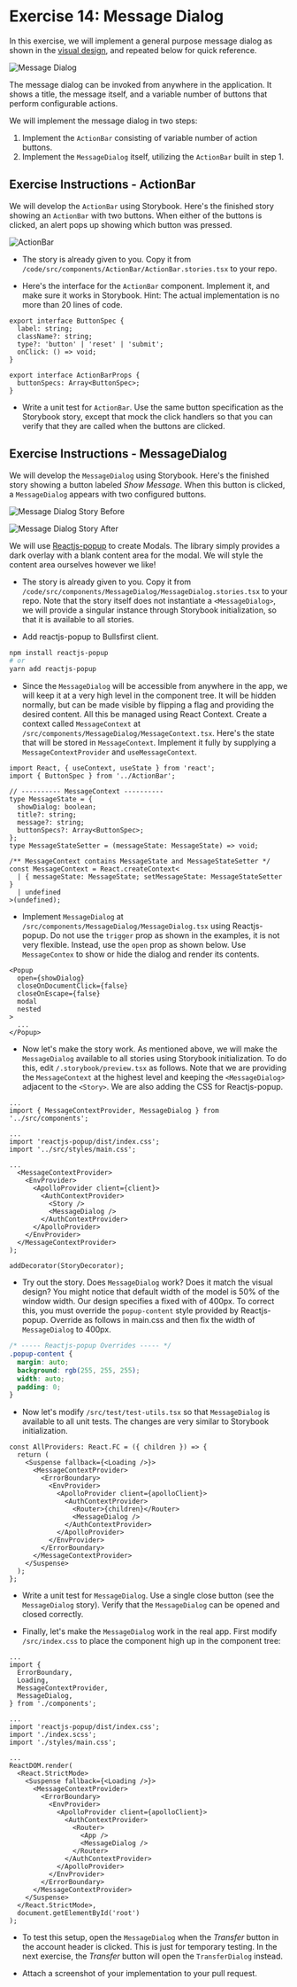 # Exercise 14: Message Dialog

In this exercise, we will implement a general purpose message dialog as shown in
the
[visual design](https://www.figma.com/file/UdOTt1Z2fTnm0Cbi0FA1We/Bullsfirst),
and repeated below for quick reference.

![Message Dialog](../visual-design/message-dialog.png)

The message dialog can be invoked from anywhere in the application. It shows a
title, the message itself, and a variable number of buttons that perform
configurable actions.

We will implement the message dialog in two steps:

1. Implement the `ActionBar` consisting of variable number of action buttons.
2. Implement the `MessageDialog` itself, utilizing the `ActionBar` built in
   step 1.

## Exercise Instructions - ActionBar

We will develop the `ActionBar` using Storybook. Here's the finished story
showing an `ActionBar` with two buttons. When either of the buttons is clicked,
an alert pops up showing which button was pressed.

![ActionBar](../visual-design/action-bar-story.png)

- The story is already given to you. Copy it from
  `/code/src/components/ActionBar/ActionBar.stories.tsx` to your repo.

- Here's the interface for the `ActionBar` component. Implement it, and make
  sure it works in Storybook. Hint: The actual implementation is no more than 20
  lines of code.

```tsx
export interface ButtonSpec {
  label: string;
  className?: string;
  type?: 'button' | 'reset' | 'submit';
  onClick: () => void;
}

export interface ActionBarProps {
  buttonSpecs: Array<ButtonSpec>;
}
```

- Write a unit test for `ActionBar`. Use the same button specification as the
  Storybook story, except that mock the click handlers so that you can verify
  that they are called when the buttons are clicked.

## Exercise Instructions - MessageDialog

We will develop the `MessageDialog` using Storybook. Here's the finished story
showing a button labeled _Show Message_. When this button is clicked, a
`MessageDialog` appears with two configured buttons.

![Message Dialog Story Before](../visual-design/message-dialog-story-before.png)

![Message Dialog Story After](../visual-design/message-dialog-story-after.png)

We will use [Reactjs-popup](https://react-popup.elazizi.com/) to create Modals.
The library simply provides a dark overlay with a blank content area for the
modal. We will style the content area ourselves however we like!

- The story is already given to you. Copy it from
  `/code/src/components/MessageDialog/MessageDialog.stories.tsx` to your repo.
  Note that the story itself does not instantiate a `<MessageDialog>`, we will
  provide a singular instance through Storybook initialization, so that it is
  available to all stories.

- Add reactjs-popup to Bullsfirst client.

```sh
npm install reactjs-popup
# or
yarn add reactjs-popup
```

- Since the `MessageDialog` will be accessible from anywhere in the app, we will
  keep it at a very high level in the component tree. It will be hidden
  normally, but can be made visible by flipping a flag and providing the desired
  content. All this be managed using React Context. Create a context called
  `MessageContext` at `/src/components/MessageDialog/MessageContext.tsx`. Here's
  the state that will be stored in `MessageContext`. Implement it fully by
  supplying a `MessageContextProvider` and `useMessageContext`.

```tsx
import React, { useContext, useState } from 'react';
import { ButtonSpec } from '../ActionBar';

// ---------- MessageContext ----------
type MessageState = {
  showDialog: boolean;
  title?: string;
  message?: string;
  buttonSpecs?: Array<ButtonSpec>;
};
type MessageStateSetter = (messageState: MessageState) => void;

/** MessageContext contains MessageState and MessageStateSetter */
const MessageContext = React.createContext<
  | { messageState: MessageState; setMessageState: MessageStateSetter }
  | undefined
>(undefined);
```

- Implement `MessageDialog` at `/src/components/MessageDialog/MessageDialog.tsx`
  using Reactjs-popup. Do not use the `trigger` prop as shown in the examples,
  it is not very flexible. Instead, use the `open` prop as shown below. Use
  `MessageContex` to show or hide the dialog and render its contents.

```tsx
<Popup
  open={showDialog}
  closeOnDocumentClick={false}
  closeOnEscape={false}
  modal
  nested
>
  ...
</Popup>
```

- Now let's make the story work. As mentioned above, we will make the
  `MessageDialog` available to all stories using Storybook initialization. To do
  this, edit `/.storybook/preview.tsx` as follows. Note that we are providing
  the `MessageContext` at the highest level and keeping the `<MessageDialog>`
  adjacent to the `<Story>`. We are also adding the CSS for Reactjs-popup.

```tsx
...
import { MessageContextProvider, MessageDialog } from '../src/components';

...
import 'reactjs-popup/dist/index.css';
import '../src/styles/main.css';

...
  <MessageContextProvider>
    <EnvProvider>
      <ApolloProvider client={client}>
        <AuthContextProvider>
          <Story />
          <MessageDialog />
        </AuthContextProvider>
      </ApolloProvider>
    </EnvProvider>
  </MessageContextProvider>
);

addDecorator(StoryDecorator);
```

- Try out the story. Does `MessageDialog` work? Does it match the visual design?
  You might notice that default width of the model is 50% of the window width.
  Our design specifies a fixed with of 400px. To correct this, you must override
  the `popup-content` style provided by Reactjs-popup. Override as follows in
  main.css and then fix the width of `MessageDialog` to 400px.

```css
/* ----- Reactjs-popup Overrides ----- */
.popup-content {
  margin: auto;
  background: rgb(255, 255, 255);
  width: auto;
  padding: 0;
}
```

- Now let's modify `/src/test/test-utils.tsx` so that `MessageDialog` is
  available to all unit tests. The changes are very similar to Storybook
  initialization.

```tsx
const AllProviders: React.FC = ({ children }) => {
  return (
    <Suspense fallback={<Loading />}>
      <MessageContextProvider>
        <ErrorBoundary>
          <EnvProvider>
            <ApolloProvider client={apolloClient}>
              <AuthContextProvider>
                <Router>{children}</Router>
                <MessageDialog />
              </AuthContextProvider>
            </ApolloProvider>
          </EnvProvider>
        </ErrorBoundary>
      </MessageContextProvider>
    </Suspense>
  );
};
```

- Write a unit test for `MessageDialog`. Use a single close button (see the
  `MessageDialog` story). Verify that the `MessageDialog` can be opened and
  closed correctly.

- Finally, let's make the `MessageDialog` work in the real app. First modify
  `/src/index.css` to place the component high up in the component tree:

```tsx
...
import {
  ErrorBoundary,
  Loading,
  MessageContextProvider,
  MessageDialog,
} from './components';

...
import 'reactjs-popup/dist/index.css';
import './index.scss';
import './styles/main.css';

...
ReactDOM.render(
  <React.StrictMode>
    <Suspense fallback={<Loading />}>
      <MessageContextProvider>
        <ErrorBoundary>
          <EnvProvider>
            <ApolloProvider client={apolloClient}>
              <AuthContextProvider>
                <Router>
                  <App />
                  <MessageDialog />
                </Router>
              </AuthContextProvider>
            </ApolloProvider>
          </EnvProvider>
        </ErrorBoundary>
      </MessageContextProvider>
    </Suspense>
  </React.StrictMode>,
  document.getElementById('root')
);
```

- To test this setup, open the `MessageDialog` when the _Transfer_ button in the
  account header is clicked. This is just for temporary testing. In the next
  exercise, the _Transfer_ button will open the `TransferDialog` instead.

- Attach a screenshot of your implementation to your pull request.
